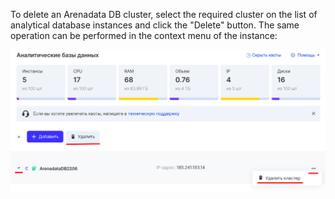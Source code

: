 To delete an Arenadata DB cluster, select the required cluster on the list of analytical database instances and click the "Delete" button. The same operation can be performed in the context menu of the instance:

![](./assets/1599677940394-1599677940394.png)
